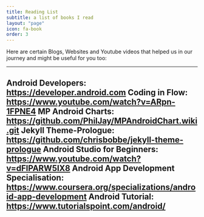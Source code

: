 ```yaml
---
title: Reading List
subtitle: a list of books I read
layout: "page"
icon: fa-book
order: 3
---
```


Here are certain Blogs, Websites and Youtube videos that helped us in our journey and might be useful for you too:


---
Android Developers: https://developer.android.com
Coding in Flow: https://www.youtube.com/watch?v=ARpn-1FPNE4
MP Android Charts: https://github.com/PhilJay/MPAndroidChart.wiki.git
Jekyll Theme-Prologue: https://github.com/chrisbobbe/jekyll-theme-prologue
Android Studio for Beginners: https://www.youtube.com/watch?v=dFlPARW5IX8
Android App Development Specialisation: https://www.coursera.org/specializations/android-app-development
Android Tutorial: https://www.tutorialspoint.com/android/
---
